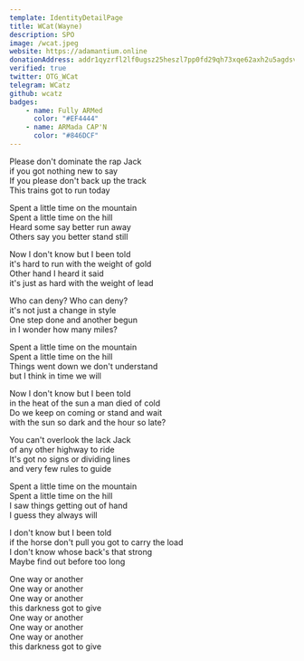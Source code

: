 ```yaml
---
template: IdentityDetailPage
title: WCat(Wayne)
description: SPO
image: /wcat.jpeg
website: https://adamantium.online
donationAddress: addr1qyzrfl2lf0ugsz25heszl7pp0fd29qh73xqe62axh2u5agdsvcnspa6ljktrhpxj2rfjv09xyxppd9lvg0mkzk3cj7gs3qxxwx
verified: true
twitter: OTG_WCat
telegram: WCatz
github: wcatz
badges:
    - name: Fully ARMed
      color: "#EF4444"
    - name: ARMada CAP'N
      color: "#846DCF"
---
```


Please don't dominate the rap Jack \
if you got nothing new to say \
If you please don't back up the track  \
This trains got to run today

Spent a little time on the mountain \
Spent a little time on the hill \
Heard some say better run away \
Others say you better stand still

Now I don't know but I been told \
it's hard to run with the weight of gold \
Other hand I heard it said \
it's just as hard with the weight of lead

Who can deny? Who can deny? \
it's not just a change in style \
One step done and another begun \
in I wonder how many miles?

Spent a little time on the mountain \
Spent a little time on the hill \
Things went down we don't understand \
but I think in time we will

Now I don't know but I been told \
in the heat of the sun a man died of cold \
Do we keep on coming or stand and wait \
with the sun so dark and the hour so late?

You can't overlook the lack Jack \
of any other highway to ride\
It's got no signs or dividing lines \
and very few rules to guide

Spent a little time on the mountain \
Spent a little time on the hill \
I saw things getting out of hand \
I guess they always will

I don't know but I been told \
if the horse don't pull you got to carry the load \
I don't know whose back's that strong \
Maybe find out before too long

One way or another \
One way or another \
One way or another \
this darkness got to give \
One way or another \
One way or another \
One way or another \
this darkness got to give
